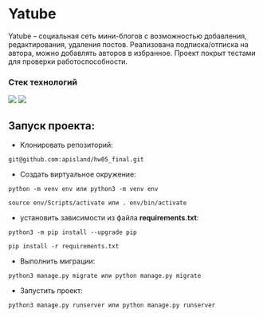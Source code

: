 # Yatube

Yatube – социальная сеть мини-блогов с возможностью добавления, редактирования, удаления постов. Реализована подписка/отписка на автора, можно добавлять авторов в избранное. Проект покрыт тестами для проверки работоспособности.

### Стек технологий

![](https://img.shields.io/badge/Python-3.7-blue)
![](https://img.shields.io/badge/Django-2.2.16-blue)

## Запуск проекта:
- Клонировать репозиторий:
```
git@github.com:apisland/hw05_final.git
```
- Создать виртуальное окружение:
```
python -m venv env или python3 -m venv env
```
```
source env/Scripts/activate или . env/bin/activate
```
- установить зависимости из файла **requirements.txt**:
```
python3 -m pip install --upgrade pip
```
```
pip install -r requirements.txt
```
- Выполнить миграции:

```
python3 manage.py migrate или python manage.py migrate
```
- Запустить проект:

```
python3 manage.py runserver или python manage.py runserver
```
